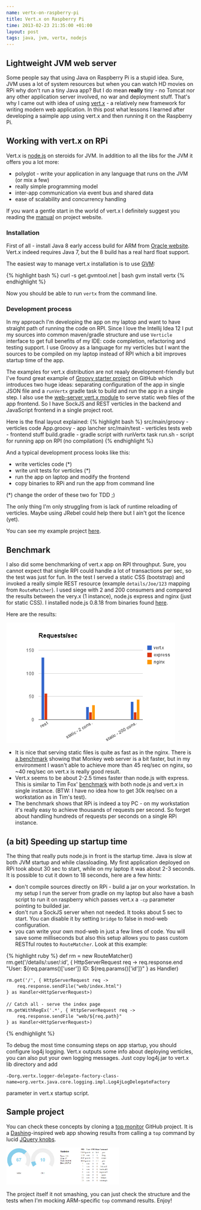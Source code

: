 ```yaml
--- 
name: vertx-on-raspberry-pi
title: Vert.x on Raspberry Pi
time: 2013-02-23 21:35:00 +01:00
layout: post
tags: java, jvm, vertx, nodejs
---
```

## Lightweight JVM web server ##
Some people say that using Java on Raspberry Pi is a stupid idea. Sure, JVM uses a lot of system resources but when you can watch HD movies on RPi why don't run a tiny Java app? But I do mean **really** tiny - no Tomcat nor any other application server involved, no war and deployment stuff. That's why I came out with idea of using [vert.x](http://vertx.io) - a relatively new framework for writing modern web application. In this post what lessons I learned after developing a saimple app using vert.x and then running it on the Raspberry Pi.

## Working with vert.x on RPi ##
Vert.x is [node.js](http://nodejs.org/) on steroids for JVM. In addition to all the libs for the JVM it offers you a lot more:

* polyglot - write your application in any language that runs on the JVM (or mix a few)
* really simple programming model
* inter-app communication via event bus and shared data
* ease of scalability and concurrency handling

If you want a gentle start in the world of vert.x I definitely suggest you reading the [manual](http://vertx.io/manual.html) on project website.

### Installation ###
First of all - install Java 8 early access build for ARM from [Oracle website](http://jdk8.java.net/fxarmpreview). Vert.x indeed requires Java 7, but the 8 build has a real hard float support.

The easiest way to manage vert.x installation is to use [GVM](http://gvmtool.net/):

{% highlight bash %}
curl -s get.gvmtool.net | bash
gvm install vertx
{% endhighlight %}

Now you should be able to run `vertx` from the command line.

### Development process ###
In my approach I'm developing the app on my laptop and want to have straight path of running the code on RPI. Since I love the Intellij Idea 12 I put my sources into common maven/gradle structure and use `Verticle` interface to get full benefits of my IDE: code completion, refactoring and testing support. I use Groovy as a language for my verticles but I want the sources to be compiled on my laptop instead of RPI which a bit improves startup time of the app. 

The examples for vert.x distribution are not reaaly development-friendly but I've found great example of [Groovy starter project](https://github.com/rmangi/vertx-groovy-starter) on GitHub which introduces two huge ideas: separating configuration of the app in single JSON file and a `runVertx` gradle task to build and run the app in a single step. I also use the [web-server vert.x module](https://github.com/vert-x/mod-web-server) to serve static web files of the app frontend. So I have SockJS and REST verticles in the backend and JavaScript frontend in a single project root.

Here is the final layout explained:
{% highlight bash %}
src/main/groovy - verticles code
    App.groovy - app lancher
src/main/test - verticles tests
web - frontend stuff
build.gradle - gradle script with runVertx task
run.sh - script for running app on RPI (no compilation)
{% endhighlight %}

And a typical development process looks like this:

* write verticles code (\*)
* write unit tests for verticles (\*)
* run the app on laptop and modify the frontend
* copy binaries to RPi and run the app from command line

(\*) change the order of these two for TDD ;)

The only thing I'm only struggling from is lack of runtime reloading of verticles. Maybe using JRebel could help there but I ain't got the licence (yet).

You can see my example project [here](https://github.com/pjagielski/vertx-raspberry-console).

## Benchmark ##
I also did some benchmarking of vert.x app on RPI throughput. Sure, you cannot expect that single RPI could handle a lot of transactions per sec, so the test was just for fun. In the test I served a static CSS (bootstrap) and invoked a really simple REST resource (example `details/Joe/123` mapping from `RouteMatcher`). I used siege with 2 and 200 consumers and compared the results between the very.x (1 instance), node.js express and nginx (just for static CSS). I installed node.js 0.8.18 from binaries found [here](https://gist.github.com/adammw/3245130).

Here are the results:

<img src="/assets/img/vertx-node-nginx-perf.png"/>

* It is nice that serving static files is quite as fast as in the nginx. There is [a benchmark](http://monkey-project.com/benchmarks/raspberry_pi_monkey_nginx) showing that Monkey web server is a bit faster, but in my environment I wasn't able to achieve more than 45 req/sec on nginx, so ~40 req/sec on vert.x is really good result.
* Vert.x seems to be about 2-2.5 times faster than node.js with express. This is similar to Tim Fox' [benchmark](http://vertxproject.wordpress.com/2012/05/09/vert-x-vs-node-js-simple-http-benchmarks/) with both node.js and vert.x in single instance. (BTW: I have no idea how to get 30k req/sec on a workstation as in Tim's test).
* The benchmark shows that RPi is indeed a toy PC - on my workstation it's really easy to achieve thousands of requests per second. So forget about handling hundreds of requests per seconds on a single RPi instance.

## (a bit) Speeding up startup time ##
The thing that really puts node.js in front is the startup time. Java is slow at both JVM startup and while classloading. My first application deployed on RPi took about 30 sec to start, while on my laptop it was about 2-3 seconds. It is possible to cut it down to 18 seconds, here are a few hints:

* don't compile sources directly on RPi - build a jar on your workstation. In my setup I run the server from gradle on my laptop but also have a bash script to run it on raspberry which passes vert.x a `-cp` parameter pointing to builded jar.
* don't run a SockJS server when not needed. It tooks about 5 sec to start. You can disable it by setting `bridge` to false in mod-web configuration.
* you can write your own mod-web in just a few lines of code. You will save some milliseconds but also this setup allows you to pass custom RESTful routes to `RouteMatcher`. Look at this example:

{% highlight ruby %}
    def rm = new RouteMatcher()
    rm.get('/details/:user/:id', { HttpServerRequest req ->
        req.response.end "User: ${req.params()['user']} ID: ${req.params()['id']}"
    } as Handler<HttpServerRequest>)

    rm.get('/', { HttpServerRequest req ->
        req.response.sendFile("web/index.html")
    } as Handler<HttpServerRequest>)

    // Catch all - serve the index page
    rm.getWithRegEx('.*', { HttpServerRequest req ->
        req.response.sendFile "web/${req.path}"
    } as Handler<HttpServerRequest>)
{% endhighlight %}

To debug the most time consuming steps on app startup, you should configure log4j logging. Vert.x outputs some info about deploying verticles, you can also put your own logging messages. Just copy log4j.jar to vert.x lib directory and add 
```
-Dorg.vertx.logger-delegate-factory-class-name=org.vertx.java.core.logging.impl.Log4jLogDelegateFactory
```
 parameter in vert.x startup script.

## Sample project ##
You can check these concepts by cloning a [top monitor](https://github.com/pjagielski/vertx-top-monitor) GitHub project. It is a [Dashing](http://shopify.github.com/dashing/)-inspired web app showing results from calling a `top` command by lucid [JQuery knobs](http://anthonyterrien.com/knob/).

<img src="/assets/img/vertx-top.png" style="max-width:300px;"/>

The project itself it not smashing, you can just check the structure and the tests when I'm mocking ARM-specific `top` command results. Enjoy!
